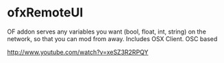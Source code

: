 ofxRemoteUI
===========

OF addon serves any variables you want (bool, float, int, string) on the network, so that you can mod from away. Includes OSX Client. OSC based

http://www.youtube.com/watch?v=xeSZ3R2RPQY

